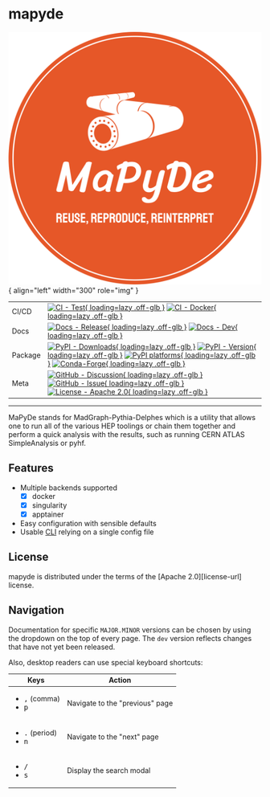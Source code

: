 # mapyde

![SCIPP logo](assets/images/logo.svg){ align="left" width="300" role="img" }

|         |                                                                                                                                                                                                                                                                                            |
| ------- | ------------------------------------------------------------------------------------------------------------------------------------------------------------------------------------------------------------------------------------------------------------------------------------------ |
| CI/CD   | [![CI - Test][actions-badge-ci]{ loading=lazy .off-glb }][actions-link-ci] [![CI - Docker][actions-badge-docker]{ loading=lazy .off-glb }][actions-link-docker]                                                                                                                            |
| Docs    | [![Docs - Release][actions-badge-docs]{ loading=lazy .off-glb }][actions-link-docs] [![Docs - Dev][actions-badge-docs-dev]{ loading=lazy .off-glb }][actions-link-docs-dev]                                                                                                                |
| Package | [![PyPI - Downloads][pypi-downloads]{ loading=lazy .off-glb }][pypi-link] [![PyPI - Version][pypi-version]{ loading=lazy .off-glb }][pypi-link] [![PyPI platforms][pypi-platforms]{ loading=lazy .off-glb }][pypi-link] [![Conda-Forge][conda-badge]{ loading=lazy .off-glb }][conda-link] |
| Meta    | [![GitHub - Discussion][github-discussions-badge]{ loading=lazy .off-glb }][github-discussions-link] [![GitHub - Issue][github-issues-badge]{ loading=lazy .off-glb }][github-issues-link] [![License - Apache 2.0][license-badge]{ loading=lazy .off-glb }][license-link]                 |

<!-- prettier-ignore-start -->
[actions-badge-ci]:         https://github.com/scipp-atlas/mario-mapyde/actions/workflows/ci.yml/badge.svg?branch=main
[actions-link-ci]:          https://github.com/scipp-atlas/mario-mapyde/actions/workflows/ci.yml
[actions-badge-docker]:     https://github.com/scipp-atlas/mario-mapyde/actions/workflows/docker.yml/badge.svg?branch=main
[actions-link-docker]:      https://github.com/scipp-atlas/mario-mapyde/actions/workflows/docker.yml
[actions-badge-docs]:       https://github.com/scipp-atlas/mario-mapyde/actions/workflows/docs-release.yml/badge.svg?branch=main
[actions-link-docs]:        https://github.com/scipp-atlas/mario-mapyde/actions/workflows/docs-release.yml
[actions-badge-docs-dev]:   https://github.com/scipp-atlas/mario-mapyde/actions/workflows/docs-dev.yml/badge.svg?branch=main
[actions-link-docs-dev]:    https://github.com/scipp-atlas/mario-mapyde/actions/workflows/docs-dev.yml
[conda-badge]:              https://img.shields.io/conda/vn/conda-forge/mapyde
[conda-link]:               https://github.com/conda-forge/mapyde-feedstock
[github-discussions-badge]: https://img.shields.io/static/v1?label=Discussions&message=Ask&color=blue&logo=github
[github-discussions-link]:  https://github.com/scipp-atlas/mario-mapyde/discussions
[github-issues-badge]:      https://img.shields.io/static/v1?label=Issues&message=File&color=blue&logo=github
[github-issues-link]:       https://github.com/scipp-atlas/mario-mapyde/issues
[pypi-link]:                https://pypi.org/project/mapyde/
[pypi-downloads]:           https://img.shields.io/pypi/dm/mapyde.svg?color=blue&label=Downloads&logo=pypi&logoColor=gold
[pypi-platforms]:           https://img.shields.io/pypi/pyversions/mapyde
[pypi-version]:             https://badge.fury.io/py/mapyde.svg
[license-badge]:            https://img.shields.io/badge/License-Apache_2.0-blue.svg
[license-link]:             https://spdx.org/licenses/Apache-2.0.html
<!-- prettier-ignore-end -->

---

MaPyDe stands for MadGraph-Pythia-Delphes which is a utility that allows one to
run all of the various HEP toolings or chain them together and perform a quick
analysis with the results, such as running CERN ATLAS SimpleAnalysis or pyhf.

## Features

- Multiple backends supported
  - [x] docker
  - [x] singularity
  - [x] apptainer
- Easy configuration with sensible defaults
- Usable [CLI](cli/about.md) relying on a single config file

## License

mapyde is distributed under the terms of the [Apache 2.0][license-url] license.

## Navigation

Documentation for specific `MAJOR.MINOR` versions can be chosen by using the
dropdown on the top of every page. The `dev` version reflects changes that have
not yet been released.

Also, desktop readers can use special keyboard shortcuts:

| Keys                                                         | Action                          |
| ------------------------------------------------------------ | ------------------------------- |
| <ul><li><kbd>,</kbd> (comma)</li><li><kbd>p</kbd></li></ul>  | Navigate to the "previous" page |
| <ul><li><kbd>.</kbd> (period)</li><li><kbd>n</kbd></li></ul> | Navigate to the "next" page     |
| <ul><li><kbd>/</kbd></li><li><kbd>s</kbd></li></ul>          | Display the search modal        |

